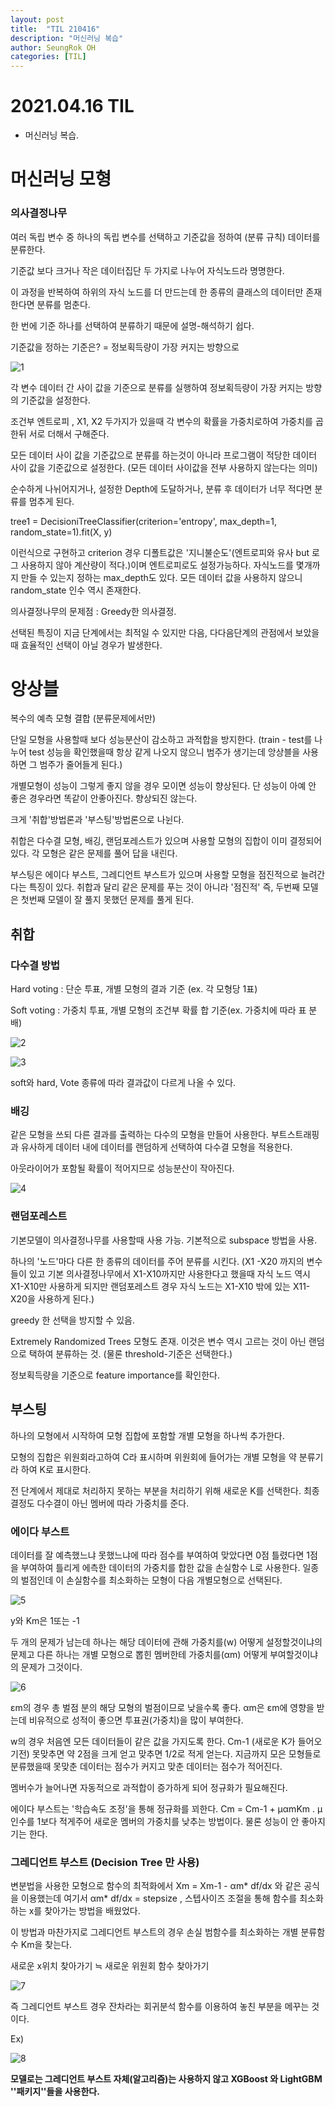 ```yaml
---
layout: post
title:  "TIL 210416"
description: "머신러닝 복습"
author: SeungRok OH
categories: [TIL]
---
```



# 2021.04.16 TIL

- 머신러닝 복습.



# 머신러닝 모형

### 의사결정나무



여러 독립 변수 중 하나의 독립 변수를 선택하고 기준값을 정하여 (분류 규칙) 데이터를 분류한다.

기준값 보다 크거나 작은 데이터집단 두 가지로 나누어 자식노드라 명명한다.

이 과정을 반복하여 하위의 자식 노드를 더 만드는데 한 종류의 클래스의 데이터만 존재한다면 분류를 멈춘다. 



한 번에 기준 하나를 선택하여 분류하기 때문에 설명-해석하기 쉽다.



기준값을 정하는 기준은? = 정보획득량이 가장 커지는 방향으로 

![1](https://user-images.githubusercontent.com/77723966/115032870-c5136400-9f04-11eb-80a0-331dcccd158f.PNG)

각 변수 데이터 간 사이 값을 기준으로 분류를 실행하여 정보획득량이 가장 커지는 방향의 기준값을 설정한다.

조건부 엔트로피 , X1, X2 두가지가 있을때 각 변수의 확률을 가중치로하여 가중치를 곱한뒤 서로 더해서 구해준다.

모든 데이터 사이 값을 기준값으로 분류를 하는것이 아니라 프로그램이 적당한 데이터 사이 값을 기준값으로 설정한다. (모든 데이터 사이값을 전부 사용하지 않는다는 의미)

순수하게 나뉘어지거나, 설정한 Depth에 도달하거나, 분류 후 데이터가 너무 적다면 분류를 멈추게 된다.



tree1 = DecisioniTreeClassifier(criterion='entropy', max_depth=1, random_state=1).fit(X, y)

이런식으로 구현하고 criterion 경우 디폴트값은 '지니불순도'(엔트로피와 유사 but 로그 사용하지 않아 계산량이 적다.)이며 엔트로피로도 설정가능하다. 자식노드를 몇개까지 만들 수 있는지 정하는 max_depth도 있다. 모든 데이터 값을 사용하지 않으니 random_state 인수 역시 존재한다.



의사결정나무의 문제점 : Greedy한 의사결정. 

선택된 특징이 지금 단계에서는 최적일 수 있지만 다음, 다다음단계의 관점에서 보았을때 효율적인 선택이 아닐 경우가 발생한다. 



# 앙상블

복수의 예측 모형 결합 (분류문제에서만)



단일 모형을 사용할때 보다 성능분산이 감소하고 과적합을 방지한다. (train - test를 나누어 test 성능을 확인했을때 항상 같게 나오지 않으니 범주가 생기는데 앙상블을 사용하면 그 범주가 줄어들게 된다.)

개별모형이 성능이 그렇게 좋지 않을 경우 모이면 성능이 향상된다. 단 성능이 아예 안 좋은 경우라면 똑같이 안좋아진다. 향상되진 않는다.

크게 '취합'방법론과 '부스팅'방법론으로 나뉜다.

취합은 다수결 모형, 배깅, 랜덤포레스트가 있으며 사용할 모형의 집합이 이미 결정되어 있다. 각 모형은 같은 문제를 풀어 답을 내린다.

부스팅은 에이다 부스트, 그레디언트 부스트가 있으며 사용할 모형을 점진적으로 늘려간다는 특징이 있다. 취합과 달리 같은 문제를 푸는 것이 아니라 '점진적' 즉, 두번째 모델은 첫번째 모델이 잘 풀지 못했던 문제를 풀게 된다.



## 취합

### 다수결 방법

Hard voting : 단순 투표, 개별 모형의 결과 기준 (ex. 각 모형당 1표)

Soft voting : 가중치 투표, 개별 모형의 조건부 확률 합 기준(ex. 가중치에 따라 표 분배)

![2](https://user-images.githubusercontent.com/77723966/115032897-cb094500-9f04-11eb-928f-8b9b05d20a42.PNG)

![3](https://user-images.githubusercontent.com/77723966/115032919-ce9ccc00-9f04-11eb-9bf3-14c4b5548c9a.PNG)

soft와 hard, Vote 종류에 따라 결과값이 다르게 나올 수 있다.



### 배깅

같은 모형을 쓰되 다른 결과를 출력하는 다수의 모형을 만들어 사용한다. 부트스트래핑과 유사하게 데이터 내에 데이터를 랜덤하게 선택하여 다수결 모형을 적용한다. 

아웃라이어가 포함될 확률이 적어지므로 성능분산이 작아진다. 

![4](https://user-images.githubusercontent.com/77723966/115032939-d3618000-9f04-11eb-9747-8359e323368f.PNG)



### 랜덤포레스트

기본모델이 의사결정나무를 사용할때 사용 가능. 기본적으로 subspace 방법을 사용.

하나의 '노드'마다 다른 한 종류의 데이터를 주어 분류를 시킨다. (X1 -X20 까지의 변수들이 있고 기본 의사결정나무에서 X1-X10까지만 사용한다고 했을때 자식 노드 역시 X1-X10만 사용하게 되지만 랜덤포레스트 경우 자식 노드는 X1-X10 밖에 있는 X11-X20을 사용하게 된다.)

greedy 한 선택을 방지할 수 있음.

Extremely Randomized Trees 모형도 존재. 이것은 변수 역시 고르는 것이 아닌 랜덤으로 택하여 분류하는 것. (물론 threshold-기준은 선택한다.)

정보획득량을 기준으로 feature importance를 확인한다.



## 부스팅

하나의 모형에서 시작하여 모형 집합에 포함할 개별 모형을 하나씩 추가한다. 

모형의 집합은 위원회라고하여 C라 표시하며 위원회에 들어가는 개별 모형을 약 분류기라 하여 K로 표시한다.

전 단계에서 제대로 처리하지 못하는 부분을 처리하기 위해 새로운 K를 선택한다. 최종 결정도 다수결이 아닌 멤버에 따라 가중치를 준다.



### 에이다 부스트

데이터를 잘 예측했느냐 못했느냐에 따라 점수를 부여하여 맞았다면 0점 틀렸다면 1점을 부여하여 틀리게 에측한 데이터의 가중치를 합한 값을 손실함수 L로 사용한다. 일종의 벌점인데 이 손실함수를 최소화하는 모형이 다음 개별모형으로 선택된다. 

![5](https://user-images.githubusercontent.com/77723966/115032961-d8263400-9f04-11eb-8cf5-1862e29f7543.PNG)

y와 Km은 1또는 -1 

두 개의 문제가 남는데 하나는 해당 데이터에 관해 가중치를(w) 어떻게 설정할것이냐의 문제고 다른 하나는 개별 모형으로 뽑힌 멤버한테 가중치를(αm) 어떻게 부여할것이냐의 문제가 그것이다. 

![6](https://user-images.githubusercontent.com/77723966/115032983-dceae800-9f04-11eb-8da0-c4ebf3e0f72e.PNG)

εm의 경우 총 벌점 분의 해당 모형의 벌점이므로 낮을수록 좋다.  αm은 εm에 영향을 받는데 비유적으로 성적이 좋으면 투표권(가중치)을 많이 부여한다.

w의 경우 처음엔 모든 데이터들이 같은 값을 가지도록 한다.  Cm-1 (새로운 K가 들어오기전) 못맞추면 약 2점을 크게 얻고 맞추면 1/2로 적게 얻는다.  지금까지 모은 모형들로 분류했을때 못맞춘 데이터는 점수가 커지고 맞춘 데이터는 점수가 적어진다.



멤버수가 늘어나면 자동적으로 과적합이 증가하게 되어 정규화가 필요해진다.

에이다 부스트는 '학습속도 조정'을 통해 정규화를 꾀한다. Cm = Cm-1 + μαmKm . μ 인수를 1보다 적게주어 새로운 멤버의 가중치를 낮추는 방법이다. 물론 성능이 안 좋아지기는 한다.



### 그레디언트 부스트 (Decision Tree 만 사용)

변분법을 사용한 모형으로 함수의 최적화에서 Xm = Xm-1 - αm* df/dx 와 같은 공식을 이용했는데 여기서 αm* df/dx = stepsize , 스텝사이즈 조절을 통해 함수를 최소화하는 x를 찾아가는 방법을 배웠었다.

이 방법과 마찬가지로 그레디언트 부스트의 경우 손실 범함수를 최소화하는 개별 분류함수 Km을 찾는다.

새로운 x위치 찾아가기 ≒ 새로운 위원회 함수 찾아가기

![7](https://user-images.githubusercontent.com/77723966/115033000-e2483280-9f04-11eb-85cb-dd563ec73d51.PNG)

즉 그레디언트 부스트 경우 잔차라는 회귀분석 함수를 이용하여 놓친 부분을 메꾸는 것이다.

Ex)



![8](https://user-images.githubusercontent.com/77723966/115033014-e5dbb980-9f04-11eb-995f-ddcbfc48ac41.PNG)


**모델로는 그레디언트 부스트 자체(알고리즘)는 사용하지 않고 XGBoost 와 LightGBM ''패키지''들을 사용한다.**



